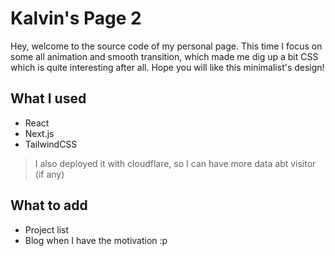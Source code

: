 # Kalvin's Page 2

Hey, welcome to the source code of my personal page. This time I focus on some all animation and
smooth transition, which made me dig up a bit CSS which is quite interesting after all. Hope you
will like this minimalist's design!

## What I used

- React
- Next.js
- TailwindCSS

> I also deployed it with cloudflare, so I can have more data abt visitor (if any)

## What to add

- Project list
- Blog when I have the motivation :p
